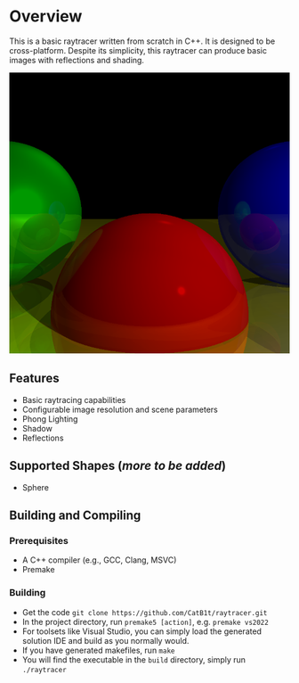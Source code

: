 # Overview
This is a basic raytracer written from scratch in C++. It is designed to be cross-platform. Despite its simplicity,
this raytracer can produce basic images with reflections and shading.

![Example](images/example.bmp)

## Features
- Basic raytracing capabilities
- Configurable image resolution and scene parameters
- Phong Lighting
- Shadow
- Reflections

## Supported Shapes (*more to be added*)
- Sphere

## Building and Compiling

### Prerequisites
- A C++ compiler (e.g., GCC, Clang, MSVC)
- Premake

### Building
- Get the code `git clone https://github.com/CatB1t/raytracer.git`
- In the project directory, run `premake5 [action]`, e.g. `premake vs2022`
- For toolsets like Visual Studio, you can simply load the generated solution IDE and build as you normally would.
- If you have generated makefiles, run `make`
- You will find the executable in the `build` directory, simply run `./raytracer`
